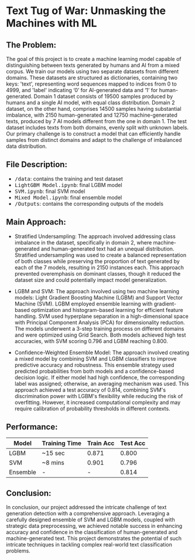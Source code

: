 # Text Tug of War: Unmasking the Machines with ML

## The Problem:

The goal of this project is to create a machine learning model capable of distinguishing between texts generated by humans and AI from a mixed corpus. We train our models using two separate datasets from different domains. These datasets are structured as dictionaries, containing two keys: 'text', representing word sequences mapped to indices from 0 to 4999, and 'label' indicating ‘0’ for AI-generated data and ‘1’ for human-generated. Domain 1 dataset consists of 19500 samples produced by humans and a single AI model, with equal class distribution. Domain 2 dataset, on the other hand, comprises 14500 samples having substantial imbalance, with 2150 human-generated and 12750 machine-generated texts, produced by 7 AI models different from the one in domain 1. The test dataset includes texts from both domains, evenly split with unknown labels. Our primary challenge is to construct a model that can efficiently handle samples from distinct domains and adapt to the challenge of imbalanced data distribution.

## File Description:

- <kbd>/data</kbd>: contains the training and test dataset
- <kbd>LightGBM Model.ipynb</kbd>: final LGBM model
- <kbd>SVM.ipynb</kbd>: final SVM model
- <kbd>Mixed Model.ipynb</kbd>: final ensemble model
- <kbd>/Outputs</kbd>: contains the corresponding outputs of the models

## Main Approach:

- Stratified Undersampling: 
The approach involved addressing class imbalance in the dataset, specifically in domain 2, where machine-generated and human-generated text had an unequal distribution. Stratified undersampling was used to create a balanced representation of both classes while preserving the proportion of text generated by each of the 7 models, resulting in 2150 instances each. This approach prevented overemphasis on dominant classes, though it reduced the dataset size and could potentially impact model generalization.

- LGBM and SVM:
The approach involved using two machine learning models: Light Gradient Boosting Machine (LGBM) and Support Vector Machine (SVM). LGBM employed ensemble learning with gradient-based optimization and histogram-based learning for efficient feature handling. SVM used hyperplane separation in a high-dimensional space with Principal Component Analysis (PCA) for dimensionality reduction. The models underwent a 3-step training process on different domains and were optimized using Grid Search. Both models achieved high test accuracies, with SVM scoring 0.796 and LGBM reaching 0.800.

- Confidence-Weighted Ensemble Model:
The approach involved creating a mixed model by combining SVM and LGBM classifiers to improve predictive accuracy and robustness. This ensemble strategy used predicted probabilities from both models and a confidence-based decision logic. If either model had high confidence, the corresponding label was assigned; otherwise, an averaging mechanism was used. This approach achieved a test accuracy of 0.814, combining SVM's discrimination power with LGBM's flexibility while reducing the risk of overfitting. However, it increased computational complexity and may require calibration of probability thresholds in different contexts.

## Performance:

| Model | Training Time | Train Acc | Test Acc |
|-------|---------------|-----------|----------|
| LGBM	| ~15 sec	| 0.871	    | 0.800    |
| SVM	| ~8 mins	| 0.901	    | 0.796    |	
| Ensemble	| -		| -	    | 0.814    |

## Conclusion:

In conclusion, our project addressed the intricate challenge of text generation detection with a comprehensive approach. Leveraging a carefully designed ensemble of SVM and LGBM models, coupled with strategic data preprocessing, we achieved notable success in enhancing accuracy and confidence in the classification of human-generated and machine-generated text. This project demonstrates the potential of such intricate techniques in tackling complex real-world text classification problems.
